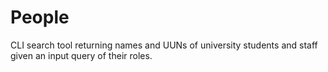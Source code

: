 # People

CLI search tool returning  names and UUNs of university students and staff given an input query of their roles.
